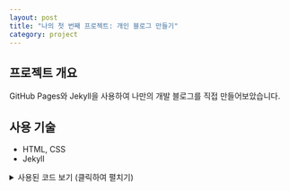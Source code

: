 ```yaml
---
layout: post
title: "나의 첫 번째 프로젝트: 개인 블로그 만들기"
category: project
---
```


## 프로젝트 개요
GitHub Pages와 Jekyll을 사용하여 나만의 개발 블로그를 직접 만들어보았습니다.

## 사용 기술
- HTML, CSS
- Jekyll

<details>
<summary>사용된 코드 보기 (클릭하여 펼치기)</summary>

## 배운 점
Jekyll의 폴더 구조와 `_config.yml` 설정 파일의 중요성을 이해했습니다. `{{ page.title }}` 같은 Liquid 문법을 통해 어떻게 페이지가 동적으로 생성되는지 배울 수 있었습니다.
